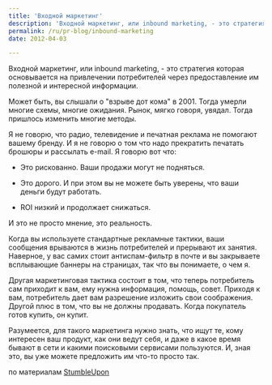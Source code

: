 ```yaml
---
title: 'Входной маркетинг'
description: 'Входной маркетинг, или inbound marketing, - это стратегия которая основывается на привлечении потребителей через предоставление им полезной и интересной информации.'
permalink: /ru/pr-blog/inbound-marketing
date: 2012-04-03

---
```


Входной маркетинг, или inbound marketing,  - это стратегия которая основывается на привлечении потребителей через предоставление им полезной и интересной информации.

Может быть, вы слышали о "взрыве дот кома" в 2001. Тогда умерли многие схемы, многие ожидания. Рынок, мягко говоря, увядал. Тогда пришлось изменить многие методы.

Я не говорю, что радио, телевидение и печатная реклама не помогают вашему бренду. И я не говорю о том что надо прекратить печатать брошюры и рассылать e-mail. Я говорю вот что:

 - Это рискованно. Ваши продажи могут не подняться.

 - Это дорого. И при этом вы не можете быть уверены, что ваши деньги будут работать.

 - ROI низкий и продолжает снижаться.

И это не просто мнение, это реальность.

Когда вы используете стандартные рекламные тактики, ваши сообщения врываются в жизнь потребителей и прерывают их занятия. Наверное, у вас самих стоит антиспам-фильтр в почте и  вы закрываете всплывающие баннеры на страницах, так что вы понимаете, о чем я.

Другая маркетинговая тактика состоит в том, что теперь потребитель сам приходит к вам, ему нужна информация, помощь, совет. Приходя к вам, потребитель дает вам разрешение изложить свои соображения. Другой плюс в том, что вы не должны продавать. Когда покупатель  готов купить, он купит.

Разумеется, для такого маркетинга нужно знать, что ищут те, кому интересен ваш продукт, как они ведут себя, и даже в какое время бывают в сети и какими поисковыми сервисами пользуются. И, зная это, вы уже можете предложить им что-то просто так.

по материалам <a href="http://www.stumbleupon.com/su/2O3OOr/:fqmSAH!d:KBy12q+./socialmediatoday.com/feldmancreative/480843/inbound-marketing-works-copywriter-s-success-story/">StumbleUpon</a>

